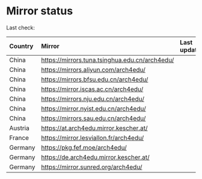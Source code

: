 <script src="./time.js"></script>
# Mirror status
Last check: <script type="text/javascript">localize(1698362225.599623);</script>

|Country|Mirror|Last update|
|:------|:-----|:----------|
|China|https://mirrors.tuna.tsinghua.edu.cn/arch4edu/|<script type="text/javascript">localize(1698344983);</script>|
|China|https://mirrors.aliyun.com/arch4edu/|<script type="text/javascript">localize(1698344983);</script>|
|China|https://mirrors.bfsu.edu.cn/arch4edu/|<script type="text/javascript">localize(1698344983);</script>|
|China|https://mirror.iscas.ac.cn/arch4edu/|<script type="text/javascript">localize(1698344983);</script>|
|China|https://mirrors.nju.edu.cn/arch4edu/|<script type="text/javascript">localize(1698258588);</script>|
|China|https://mirror.nyist.edu.cn/arch4edu/|<script type="text/javascript">localize(1698344983);</script>|
|China|https://mirrors.sau.edu.cn/arch4edu/|<script type="text/javascript">localize(1698344983);</script>|
|Austria|https://at.arch4edu.mirror.kescher.at/|<script type="text/javascript">localize(1698344983);</script>|
|France|https://mirror.lesviallon.fr/arch4edu/|<script type="text/javascript">localize(1698344983);</script>|
|Germany|https://pkg.fef.moe/arch4edu/|<script type="text/javascript">localize(1698344983);</script>|
|Germany|https://de.arch4edu.mirror.kescher.at/|<script type="text/javascript">localize(1698344983);</script>|
|Germany|https://mirror.sunred.org/arch4edu/|<script type="text/javascript">localize(1698344983);</script>|

<script src="./tablefilter/tablefilter.js"></script>
<script src="./table.js"></script>